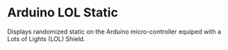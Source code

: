 # Arduino LOL Static

Displays randomized static on the Arduino micro-controller equiped with a Lots of Lights (LOL) Shield.
